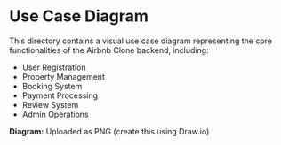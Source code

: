 # Use Case Diagram

This directory contains a visual use case diagram representing the core functionalities of the Airbnb Clone backend, including:

- User Registration
- Property Management
- Booking System
- Payment Processing
- Review System
- Admin Operations

**Diagram:** Uploaded as PNG (create this using Draw.io)